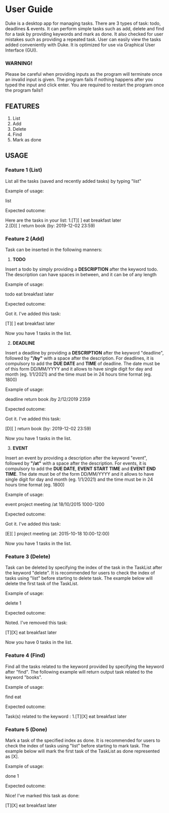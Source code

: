 # User Guide

Duke is a desktop app for managing tasks. There are 3 types of task: todo, deadlines & events. It can perform simple
tasks such as add, delete and find for a task by providing keywords and mark as done. It also checked for user mistakes
such as providing a repeated task. User can easily view the tasks added conveniently with Duke. It is optimized for use
via Graphical User Interface (GUI).

### WARNING!

Please be careful when providing inputs as the program will terminate once an invalid input is given. The program fails
if nothing happens after you typed the input and click enter. You are required to restart the program once the program
fails!!

## FEATURES

1. List
2. Add
3. Delete
4. Find
5. Mark as done

## USAGE

### Feature 1 (**List**)

List all the tasks (saved and recently added tasks) by typing "list"

Example of usage:

list

Expected outcome:

Here are the tasks in your list:
1.[T][ ] eat breakfast later  
2.[D][ ] return book (by: 2019-12-02 23:59)

### Feature 2 (**Add**)

Task can be inserted in the following manners:

1. **TODO**

Insert a todo by simply providing a **DESCRIPTION** after the keyword todo. The description can have spaces in between,
and it can be of any length

Example of usage:

todo eat breakfast later

Expected outcome:

Got it. I've added this task:

[T][ ] eat breakfast later

Now you have 1 tasks in the list.

2. **DEADLINE**

Insert a deadline by providing a **DESCRIPTION** after the keyword "deadline", followed by **"/by"** with a space after
the description. For deadlines, it is compulsory to add the **DUE DATE** and **TIME** of deadline. The date must be of
this form DD/MM/YYYY and it allows to have single digit for day and month
(eg. 1/1/2021) and the time must be in 24 hours time format (eg. 1800)

Example of usage:

deadline return book /by 2/12/2019 2359

Expected outcome:

Got it. I've added this task:

[D][ ] return book (by: 2019-12-02 23:59)

Now you have 1 tasks in the list.

3. **EVENT**

Insert an event by providing a description after the keyword "event", followed by **"/at"** with a space after the
description. For events, it is compulsory to add the **DUE DATE**, **EVENT START TIME** and **EVENT END TIME**. The date
must be of the form DD/MM/YYYY and it allows to have single digit for day and month (eg. 1/1/2021) and the time must be
in 24 hours time format (eg. 1800)

Example of usage:

event project meeting /at 18/10/2015 1000-1200

Expected outcome:

Got it. I've added this task:

[E][ ] project meeting (at: 2015-10-18 10:00-12:00)

Now you have 1 tasks in the list.

### Feature 3 (**Delete**)

Task can be deleted by specifying the index of the task in the TaskList after the keyword "delete". It is recommended
for users to check the index of tasks using "list" before starting to delete task. The example below will delete the
first task of the TaskList.

Example of usage:

delete 1

Expected outcome:

Noted. I've removed this task:

[T][X] eat breakfast later

Now you have 0 tasks in the list.

### Feature 4 (**Find**)

Find all the tasks related to the keyword provided by specifying the keyword after "find". The following example will
return output task related to the keyword "books".

Example of usage:

find eat

Expected outcome:

Task(s) related to the keyword :
1.[T][X] eat breakfast later

### Feature 5 (**Done**)

Mark a task of the specified index as done. It is recommended for users to check the index of tasks using "list" before
starting to mark task. The example below will mark the first task of the TaskList as done represented as [X].

Example of usage:

done 1

Expected outcome:

Nice! I've marked this task as done:

[T][X] eat breakfast later